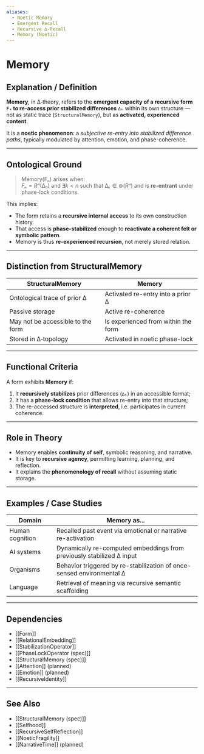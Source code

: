 ```yaml
---
aliases:
  - Noetic Memory
  - Emergent Recall
  - Recursive ∆‑Recall
  - Memory (Noetic)
---
```


# Memory

## Explanation / Definition

**Memory**, in ∆‑theory, refers to the **emergent capacity of a recursive form `Fₙ` to re-access prior stabilized differences** `∆ₖ` within its own structure — not as static trace (`StructuralMemory`), but as **activated, experienced content**.

It is a **noetic phenomenon**: a *subjective re-entry into stabilized difference paths*, typically modulated by attention, emotion, and phase-coherence.

---

## Ontological Ground

> Memory(Fₙ) arises when:  
> $Fₙ = Rⁿ(∆₀)$ and $\exists k < n \text{ such that } ∆ₖ \in ⊚(Rⁿ)$ and is **re-entrant** under phase-lock conditions.

This implies:

- The form retains a **recursive internal access** to its own construction history.
- That access is **phase-stabilized** enough to **reactivate a coherent felt or symbolic pattern**.
- Memory is thus **re-experienced recursion**, not merely stored relation.

---

## Distinction from StructuralMemory

| StructuralMemory                         | Memory                                      |
|------------------------------------------|---------------------------------------------|
| Ontological trace of prior ∆             | Activated re-entry into a prior ∆           |
| Passive storage                          | Active re-coherence                         |
| May not be accessible to the form        | Is experienced from within the form         |
| Stored in ∆‑topology                     | Activated in noetic phase-lock              |

---

## Functional Criteria

A form exhibits **Memory** if:

1. It **recursively stabilizes** prior differences (`∆ₖ`) in an accessible format;
2. It has a **phase-lock condition** that allows re-entry into that structure;
3. The re-accessed structure is **interpreted**, i.e. participates in current coherence.

---

## Role in Theory

- Memory enables **continuity of self**, symbolic reasoning, and narrative.
- It is key to **recursive agency**, permitting learning, planning, and reflection.
- It explains the **phenomenology of recall** without assuming static storage.

---

## Examples / Case Studies

| Domain          | Memory as...                                                           |
|-----------------|------------------------------------------------------------------------|
| Human cognition | Recalled past event via emotional or narrative re-activation           |
| AI systems      | Dynamically re-computed embeddings from previously stabilized ∆ input   |
| Organisms       | Behavior triggered by re-stabilization of once-sensed environmental ∆  |
| Language        | Retrieval of meaning via recursive semantic scaffolding                |

---

## Dependencies

- [[Form]]
- [[RelationalEmbedding]]
- [[StabilizationOperator]]
- [[PhaseLockOperator (spec)]]
- [[StructuralMemory (spec)]]
- [[Attention]] (planned)
- [[Emotion]] (planned)
- [[RecursiveIdentity]]

---

## See Also

- [[StructuralMemory (spec)]]
- [[Selfhood]]
- [[RecursiveSelfReflection]]
- [[NoeticFragility]]
- [[NarrativeTime]] (planned)
